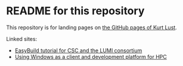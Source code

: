 # README for this repository

This repository is for landing pages on 
[the GitHub pages of Kurt Lust](https://klust.github.io).

Linked sites:
-   [EasyBuild tutorial for CSC and the LUMI consortium](https://klust.github.io/easybuild-tutorial)
-   [Using Windows as a client and development platform for HPC](https://klust.github.io/windows-client-HPC)
